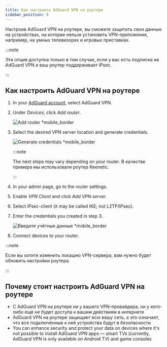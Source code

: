 ```yaml
---
title: Как настроить AdGuard VPN на роутере
sidebar_position: 8
---
```


Настроив AdGuard VPN на роутере, вы сможете защитить свои данные на устройствах, на которве нельзя установить VPN-приложения, например, на умных телевизорах и игровых приставках.

:::note

Эта опция доступна только в том случае, если у вас есть подписка на AdGuard VPN и ваш роутер поддерживает IPsec.

:::

## Как настроить AdGuard VPN на роутере

1. In your [AdGuard account](https://auth.adguard.com/login.html), select AdGuard VPN.

2. Under _Devices_, click _Add router_.

   ![Add router \*mobile\_border](https://cdn.adguardvpn.com/content/kb/vpn/general/2_year.jpg)

3. Select the desired VPN server location and generate credentials.

   ![Generate credentials \*mobile\_border](https://cdn.adguardvpn.com/content/kb/vpn/general/configure_router.png)

   :::note

   The next steps may vary depending on your router. В качестве примера мы использовали роутер Keenetic.

   :::

4. In your admin page, go to the router settings.

5. Enable _VPN Client_ and click _Add VPN server_.

6. Select IPsec-client (it may be called IKE; not L2TP/IPsec).

7. Enter the credentials you created in step 3.

   ![Введите учётные данные \*mobile\_border](https://cdn.adguardvpn.com/content/kb/vpn/general/vpn_connection.jpg)

8. Connect devices to your router.

:::note

Если вы хотите изменить локацию VPN-сервера, вам нужно будет обновить настройки роутера.

:::

## Почему стоит настроить AdGuard VPN на роутере

- С AdGuard VPN на роутере ни у вашего VPN-провайдера, ни у кого-либо ещё не будет доступа к вашим действиям в интернете
- AdGuard VPN на роутере защищает всю вашу сеть, а это означает, что все подключённые к ней устройства будут в безопасности
- You can enhance security and protect your data on devices where it's not possible to install AdGuard VPN apps — smart TVs (currently, AdGuard VPN is only available on Android TV) and game consoles
